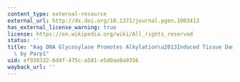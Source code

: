 ```yaml
---
content_type: external-resource
external_url: http://dx.doi.org/10.1371/journal.pgen.1003413
has_external_license_warning: true
license: https://en.wikipedia.org/wiki/All_rights_reserved
status: ''
title: "Aag DNA Glycosylase Promotes Alkylation\u2013Induced Tissue Damage Mediated\
  \ by Parp1"
uid: ef938332-6d4f-475c-a581-e5d0ae8a9356
wayback_url: ''
---
```

